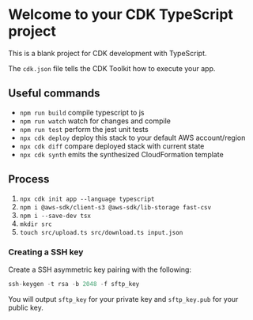 # Welcome to your CDK TypeScript project

This is a blank project for CDK development with TypeScript.

The `cdk.json` file tells the CDK Toolkit how to execute your app.

## Useful commands

- `npm run build` compile typescript to js
- `npm run watch` watch for changes and compile
- `npm run test` perform the jest unit tests
- `npx cdk deploy` deploy this stack to your default AWS account/region
- `npx cdk diff` compare deployed stack with current state
- `npx cdk synth` emits the synthesized CloudFormation template

## Process

1. `npx cdk init app --language typescript`
2. `npm i @aws-sdk/client-s3 @aws-sdk/lib-storage fast-csv`
3. `npm i --save-dev tsx`
4. `mkdir src`
5. `touch src/upload.ts src/download.ts input.json`

### Creating a SSH key

Create a SSH asymmetric key pairing with the following:

```s
ssh-keygen -t rsa -b 2048 -f sftp_key
```

You will output `sftp_key` for your private key and `sftp_key.pub` for your public key.
